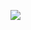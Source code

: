 <!--
**hacknug/hacknug** is a ✨ _special_ ✨ repository because its `README.md` (this file) appears on your GitHub profile.

Here are some ideas to get you started:

- 🔭 I’m currently working on ...
- 🌱 I’m currently learning ...
- 👯 I’m looking to collaborate on ...
- 🤔 I’m looking for help with ...
- 💬 Ask me about ...
- 📫 How to reach me: ...
- 😄 Pronouns: ...
- ⚡ Fun fact: ...
-->

![](https://github-readme-stats.vercel.app/api?username=jinfeihan57&show_icons=true&count_private=true&include_all_commits=true&title_color=8AFF80&text_color=F8F8F2&icon_color=708CA9&bg_color=22212C)
